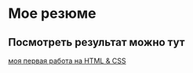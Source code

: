 # Мое резюме

## Посмотреть результат можно тут

[моя первая работа на HTML & CSS](https://leon5ss.github.io/Resume/)

